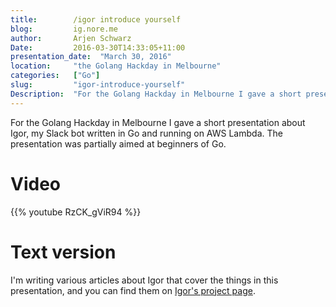 ```yaml
---
title:        /igor introduce yourself  
blog:         ig.nore.me  
author:       Arjen Schwarz  
Date:         2016-03-30T14:33:05+11:00
presentation_date:  "March 30, 2016"
location:     "the Golang Hackday in Melbourne"
categories:   ["Go"]
slug:         "igor-introduce-yourself"
Description:  "For the Golang Hackday in Melbourne I gave a short presentation about Igor, my Slack bot written in Go and running on AWS Lambda. The presentation was partially aimed at beginners of Go."
---
```

For the Golang Hackday in Melbourne I gave a short presentation about Igor, my Slack bot written in Go and running on AWS Lambda. The presentation was partially aimed at beginners of Go.

# Video

{{% youtube RzCK_gViR94 %}}

# Text version

I'm writing various articles about Igor that cover the things in this presentation, and you can find them on [Igor's project page](/projects/igor).

